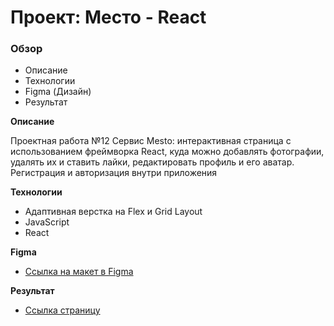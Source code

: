 # Проект: Место - React

### Обзор
* Описание
* Технологии
* Figma (Дизайн)
* Результат

**Описание**

Проектная работа №12 Сервис Mesto: интерактивная страница с использованием фреймворка React, куда можно добавлять фотографии, удалять их и ставить лайки, редактировать профиль и его аватар. Регистрация и авторизация внутри приложения

**Технологии**

* Адаптивная верстка на Flex и Grid Layout
* JavaScript
* React

**Figma**

* [Ссылка на макет в Figma](https://www.figma.com/file/2cn9N9jSkmxD84oJik7xL7/JavaScript.-Sprint-4?node-id=0%3A1)

**Результат**

* [Ссылка страницу](https://theslvr.github.io/mesto-react/)